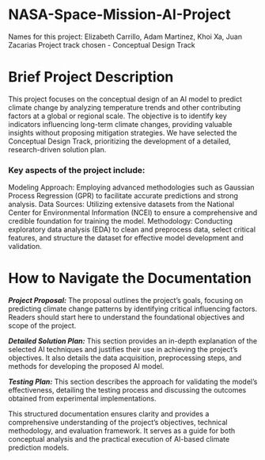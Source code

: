 # NASA-Space-Mission-AI-Project
Names for this project: Elizabeth Carrillo, Adam Martinez, Khoi Xa, Juan Zacarias
Project track chosen - Conceptual Design Track
# Brief Project Description
This project focuses on the conceptual design of an AI model to predict climate change by analyzing temperature trends and other contributing factors at a global or regional scale. The objective is to identify key indicators influencing long-term climate changes, providing valuable insights without proposing mitigation strategies. We have selected the Conceptual Design Track, prioritizing the development of a detailed, research-driven solution plan.

### Key aspects of the project include:

Modeling Approach: Employing advanced methodologies such as Gaussian Process Regression (GPR) to facilitate accurate predictions and strong analysis.
Data Sources: Utilizing extensive datasets from the National Center for Environmental Information (NCEI) to ensure a comprehensive and credible foundation for training the model.
Methodology: Conducting exploratory data analysis (EDA) to clean and preprocess data, select critical features, and structure the dataset for effective model development and validation.

# How to Navigate the Documentation
 ***Project Proposal:*** The proposal outlines the project’s goals, focusing on predicting climate change patterns by identifying critical influencing factors. Readers should start here to understand the foundational objectives and scope of the project.
 
 ***Detailed Solution Plan:*** This section provides an in-depth explanation of the selected AI techniques and justifies their use in achieving the project’s objectives. It also details the data acquisition, preprocessing steps, and methods for developing the proposed AI model.
 
 ***Testing Plan:*** This section describes the approach for validating the model’s effectiveness, detailing the testing process and discussing the outcomes obtained from experimental implementations.

This structured documentation ensures clarity and provides a comprehensive understanding of the project’s objectives, technical methodology, and evaluation framework. It serves as a guide for both conceptual analysis and the practical execution of AI-based climate prediction models.
